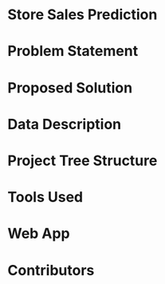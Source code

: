 # Store Sales Prediction

# Problem Statement

# Proposed Solution

# Data Description

# Project Tree Structure

# Tools Used

# Web App

# Contributors
